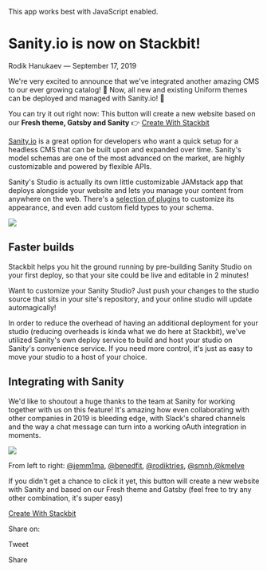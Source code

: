 This app works best with JavaScript enabled.







Sanity.io is now on Stackbit!
=============================

Rodik Hanukaev — September 17, 2019

We're very excited to announce that we've integrated another amazing CMS to our ever growing catalog! 🎉 Now, all new and existing Uniform themes can be deployed and managed with Sanity.io! 🎉

You can try it out right now: This button will create a new website based on our **Fresh theme, Gatsby and Sanity** 👉 <a href="https://app.stackbit.com/create?theme=fresh&amp;ssg=gatsby&amp;cms=sanity" class="button stackbit">Create With Stackbit</a>

[Sanity.io](http://sanity.io/?ref=stackbit) is a great option for developers who want a quick setup for a headless CMS that can be built upon and expanded over time. Sanity's model schemas are one of the most advanced on the market, are highly customizable and powered by flexible APIs.

Sanity's Studio is actually its own little customizable JAMstack app that deploys alongside your website and lets you manage your content from anywhere on the web. There's a [selection of plugins](https://www.sanity.io/plugins) to customize its appearance, and even add custom field types to your schema.

![](/images/1568750824-untitled-2.png)

Faster builds
-------------

Stackbit helps you hit the ground running by pre-building Sanity Studio on your first deploy, so that your site could be live and editable in 2 minutes!

Want to customize your Sanity Studio? Just push your changes to the studio source that sits in your site's repository, and your online studio will update automagically!

In order to reduce the overhead of having an additional deployment for your studio (reducing overheads is kinda what we do here at Stackbit), we've utilized Sanity's own deploy service to build and host your studio on Sanity's convenience service. If you need more control, it's just as easy to move your studio to a host of your choice.

Integrating with Sanity
-----------------------

We'd like to shoutout a huge thanks to the team at Sanity for working together with us on this feature! It's amazing how even collaborating with other companies in 2019 is bleeding edge, with Slack's shared channels and the way a chat message can turn into a working oAuth integration in moments.

![](/images/1568751670-djfb2bxkaa-kn3.jpeg)

From left to right: [@jemm1ma](https://twitter.com/jemm1ma), [@benedfit](https://twitter.com/benedfit), [@rodiktries](https://twitter.com/rodiktries), [@smnh](https://twitter.com/smnh),[@kmelve](https://twitter.com/kmelve)

If you didn't get a chance to click it yet, this button will create a new website with Sanity and based on our Fresh theme and Gatsby (feel free to try any other combination, it's super easy)

<a href="https://app.stackbit.com/create?theme=fresh&amp;ssg=gatsby&amp;cms=sanity" class="button stackbit">Create With Stackbit</a>

<span class="post-share-title">Share on:</span>

Tweet

Share













<!-- -->



<!-- -->








